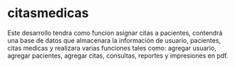 # citasmedicas
Este desarrollo tendra como funcion asignar citas a pacientes, contendrá una base de datos que almacenara la información de usuario, pacientes, citas medicas y realizara varias funciones tales como: agregar usuario, agregar pacientes, agregar citas, consultas, reportes y impresiones en pdf.
